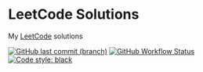 # LeetCode Solutions
My [LeetCode](http://leetcode.com) solutions

[![GitHub last commit (branch)](https://img.shields.io/github/last-commit/schubart/LeetCode/master)](https://github.com/schubart/LeetCode/commits/master)
[![GitHub Workflow Status](https://img.shields.io/github/workflow/status/schubart/LeetCode/Continuous%20Integration)](https://github.com/schubart/LeetCode/actions/workflows/ci.yaml)
[![Code style: black](https://img.shields.io/badge/code%20style-black-000000.svg)](https://github.com/psf/black)
